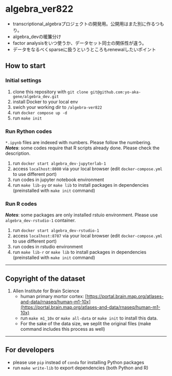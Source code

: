 # algebra_ver822
- transcriptional_algebraプロジェクトの開発用。公開用はまた別に作るつもり。
- algebra_devの暖簾分け
- factor analysisをいつ使うか、データセット同士の関係性が違う。
- データをなるべくsparseに扱うというところもrenewalしたいポイント

## How to start
### Initial settings
1. clone this repository with `git clone git@github.com:yo-aka-gene/algebra_dev.git`
2. install Docker to your local env
3. swich your working dir to `/algebra-ver822`
4. run `docker compose up -d`
5. run `make init`

### Run Rython codes
`*.ipynb` files are indexed with numbers. Please follow the numbering.<br>
***Notes***: some codes require that R scripts already done. Please check the description.
1. run `docker start algebra_dev-jupyterlab-1`
2. access `localhost:8080` via your local browser (edit `docker-compose.yml` to use different port)
3. run codes in jupyter notebook environment
4. run `make lib-py` or `make lib` to install packages in dependencies (preinstalled with `make init` command)

### Run R codes
***Notes***: some packages are only installed rstuio environment. Please use `algebra_dev-rstudio-1` container.
1. run `docker start algebra_dev-rstudio-1`
2. access `localhost:8787` via your local browser (edit `docker-compose.yml` to use different port)
3. run codes in rstudio environment
4. run `make lib-r` or `make lib` to install packages in dependencies (preinstalled with `make init` command)
---
## Copyright of the dataset
1. Allen Institute for Brain Science
    - human primary mortor cortex: [https://portal.brain.map.org/atlases-and-data/rnaseq/human-m1-10x](https://portal.brain.map.org/atlases-and-data/rnaseq/human-m1-10x)
    - run `make m1_10x` or `make all-data` or `make init` to install this data.
    - For the sake of the data size, we seplit the original files (make command includes this process as well)
---
## For developers
- please use `pip` instead of `conda` for installing Python packages
- run `make write-lib` to export dependencies (both Python and R)
